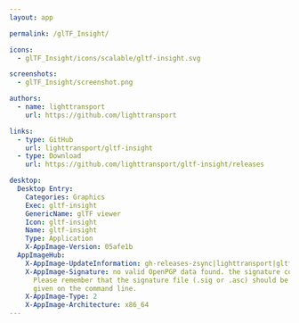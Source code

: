 ```yaml
---
layout: app

permalink: /glTF_Insight/

icons:
  - glTF_Insight/icons/scalable/gltf-insight.svg

screenshots:
  - glTF_Insight/screenshot.png

authors:
  - name: lighttransport
    url: https://github.com/lighttransport

links:
  - type: GitHub
    url: lighttransport/gltf-insight
  - type: Download
    url: https://github.com/lighttransport/gltf-insight/releases

desktop:
  Desktop Entry:
    Categories: Graphics
    Exec: gltf-insight
    GenericName: glTF viewer
    Icon: gltf-insight
    Name: gltf-insight
    Type: Application
    X-AppImage-Version: 05afe1b
  AppImageHub:
    X-AppImage-UpdateInformation: gh-releases-zsync|lighttransport|gltf-insight|continuous|gltf-insight*-x86_64.AppImage.zsync
    X-AppImage-Signature: no valid OpenPGP data found. the signature could not be verified.
      Please remember that the signature file (.sig or .asc) should be the first file
      given on the command line.
    X-AppImage-Type: 2
    X-AppImage-Architecture: x86_64
---
```

